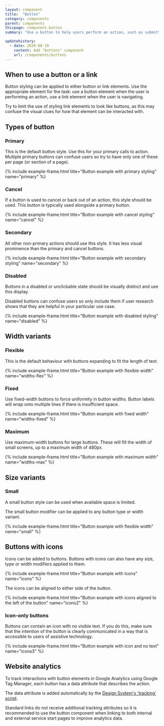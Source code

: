 ```yaml
---
layout: component
title:  "Button"
category: components
parent: components
thispage: component.button
summary: "Use a button to help users perform an action, such as submitting a form or starting an application."

updatehistory:
  - date: 2020-08-19
    content: Add "buttons" component
    url: /components/buttons
---
```


## When to use a button or a link

Button styling can be applied to either button or link elements. Use the appropriate element for the task: use a button element when the user is performing an action, use a link element when the user is navigating.

Try to limit the use of styling link elements to look like buttons, as this may confuse the visual clues for how that element can be interacted with.

## Types of button

### Primary

This is the default button style. Use this for your primary calls to action. Multiple primary buttons can confuse users so try to have only one of these per page (or section of a page).

{% include example-frame.html title="Button example with primary styling" name="primary" %}

### Cancel

If a button is used to cancel or back out of an action, this style should be used. This button is typically used alongside a primary button.

{% include example-frame.html title="Button example with cancel styling" name="cancel" %}

### Secondary

All other non-primary actions should use this style. It has less visual prominence than the primary and cancel buttons.

{% include example-frame.html title="Button example with secondary styling" name="secondary" %}

### Disabled

Buttons in a disabled or unclickable state should be visually distinct and use this display.

Disabled buttons can confuse users so only include them if user research shows that they are helpful in your particular use case.

{% include example-frame.html title="Button example with disabled styling" name="disabled" %}

## Width variants

### Flexible

This is the default behaviour with buttons expanding to fit the length of text.

{% include example-frame.html title="Button example with flexible width" name="widths-flex" %}

### Fixed

Use fixed-width buttons to force uniformity in button widths. Button labels will wrap onto multiple lines if there is insufficient space.

{% include example-frame.html title="Button example with fixed width" name="widths-fixed" %}

### Maximum

Use maximum-width buttons for large buttons. These will fill the width of small screens, up to a maximum width of 480px.

{% include example-frame.html title="Button example with maximum width" name="widths-max" %}

## Size variants

### Small

A small button style can be used when available space is limited.

The small button modifier can be applied to any button type or width variant.

{% include example-frame.html title="Button example with flexible width" name="small" %}

## Buttons with icons

Icons can be added to buttons. Buttons with icons can also have any size, type or width modifiers applied to them.

{% include example-frame.html title="Button example with icons" name="icons" %}

The icons can be aligned to either side of the button.

{% include example-frame.html title="Button example with icons aligned to the left of the button" name="icons2" %}

### Icon-only buttons

Buttons can contain an icon with no visible text. If you do this, make sure that the intention of the button is clearly communicated in a way that is accessible to users of assistive technology.

{% include example-frame.html title="Button example with icon and no text" name="icons3" %}

## Website analytics

To track interactions with button elements in Google Analytics using Google Tag Manager, each button has a data attribute that describes the action.

The data attribute is added automatically by the [Design System's 'tracking' script](/get-started/tracking/#button).

Standard links do not receive additional tracking attributes so it is recommended to use the button component when linking to both internal and external service start pages to improve analytics data.
